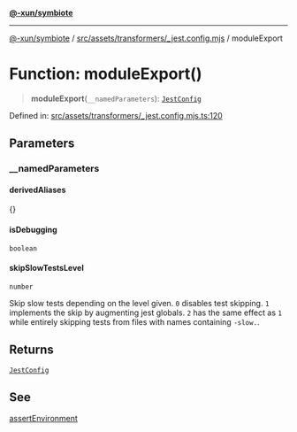 [**@-xun/symbiote**](../../../../../README.md)

***

[@-xun/symbiote](../../../../../README.md) / [src/assets/transformers/\_jest.config.mjs](../README.md) / moduleExport

# Function: moduleExport()

> **moduleExport**(`__namedParameters`): [`JestConfig`](../type-aliases/JestConfig.md)

Defined in: [src/assets/transformers/\_jest.config.mjs.ts:120](https://github.com/Xunnamius/symbiote/blob/93db40a191a3211953c897ee68551b6408725320/src/assets/transformers/_jest.config.mjs.ts#L120)

## Parameters

### \_\_namedParameters

#### derivedAliases

\{\}

#### isDebugging

`boolean`

#### skipSlowTestsLevel

`number`

Skip slow tests depending on the level given. `0` disables test skipping.
`1` implements the skip by augmenting jest globals. `2` has the same effect
as `1` while entirely skipping tests from files with names containing
`-slow.`.

## Returns

[`JestConfig`](../type-aliases/JestConfig.md)

## See

[assertEnvironment](assertEnvironment.md)
